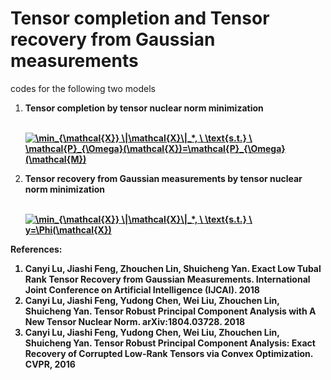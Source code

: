 # Tensor completion and Tensor recovery from Gaussian measurements

codes for the following two models

<ol>
    
<li><b> Tensor completion by tensor nuclear norm minimization<br/><br/>
    
    
<a href="https://www.codecogs.com/eqnedit.php?latex=\min_{\mathcal{X}}&space;\|\mathcal{X}\|_*,&space;\&space;\text{s.t.}&space;\&space;\mathcal{P}_{\Omega}(\mathcal{X})=\mathcal{P}_{\Omega}(\mathcal{M})" target="_blank"><img src="https://latex.codecogs.com/gif.latex?\min_{\mathcal{X}}&space;\|\mathcal{X}\|_*,&space;\&space;\text{s.t.}&space;\&space;\mathcal{P}_{\Omega}(\mathcal{X})=\mathcal{P}_{\Omega}(\mathcal{M})" title="\min_{\mathcal{X}} \|\mathcal{X}\|_*, \ \text{s.t.} \ \mathcal{P}_{\Omega}(\mathcal{X})=\mathcal{P}_{\Omega}(\mathcal{M})" /></a>

  
<li><b> Tensor recovery from Gaussian measurements by tensor nuclear norm minimization <br/><br/>
  
<a href="https://www.codecogs.com/eqnedit.php?latex=\min_{\mathcal{X}}&space;\|\mathcal{X}\|_*,&space;\&space;\text{s.t.}&space;\&space;y=\Phi(\mathcal{X})" target="_blank"><img src="https://latex.codecogs.com/gif.latex?\min_{\mathcal{X}}&space;\|\mathcal{X}\|_*,&space;\&space;\text{s.t.}&space;\&space;y=\Phi(\mathcal{X})" title="\min_{\mathcal{X}} \|\mathcal{X}\|_*, \ \text{s.t.} \ y=\Phi(\mathcal{X})" /></a>
</ol>



References:
<ol>
<li> Canyi Lu, Jiashi Feng, Zhouchen Lin, Shuicheng Yan. Exact Low Tubal Rank Tensor Recovery from Gaussian Measurements. International Joint Conference on Artificial Intelligence (IJCAI). 2018

<li> Canyi Lu, Jiashi Feng, Yudong Chen, Wei Liu, Zhouchen Lin, Shuicheng Yan. Tensor Robust Principal Component Analysis with A New Tensor Nuclear Norm. arXiv:1804.03728. 2018

<li> Canyi Lu, Jiashi Feng, Yudong Chen, Wei Liu, Zhouchen Lin, Shuicheng Yan. Tensor Robust Principal Component Analysis: Exact Recovery of Corrupted Low-Rank Tensors via Convex Optimization. CVPR, 2016
</ol>
